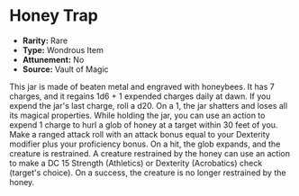 # Honey Trap

- **Rarity:** Rare
- **Type:** Wondrous Item
- **Attunement:** No
- **Source:** Vault of Magic

This jar is made of beaten metal and engraved with honeybees. It has 7 charges, and it regains 1d6 + 1 expended charges daily at dawn. If you expend the jar's last charge, roll a d20. On a 1, the jar shatters and loses all its magical properties. While holding the jar, you can use an action to expend 1 charge to hurl a glob of honey at a target within 30 feet of you. Make a ranged attack roll with an attack bonus equal to your Dexterity modifier plus your proficiency bonus. On a hit, the glob expands, and the creature is restrained. A creature restrained by the honey can use an action to make a DC 15 Strength (Athletics) or Dexterity (Acrobatics) check (target's choice). On a success, the creature is no longer restrained by the honey.

